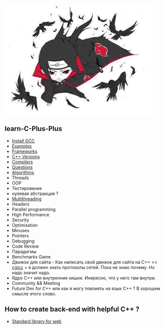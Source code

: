 ![image](img/build-itachi.png)

## learn-C-Plus-Plus

* [Install GCC](md/first_steps.md)
* [Examples](md/examples.md)
* [Frameworks](md/frameworks.md)
* [C++ Versions](md/versions.md)
* [Compilers](md/compilers.md)
* [Questions](md/questions.md)
* [Algorithms](md/algorithms.md)
* Threads
* OOP
* Тестирование
* нулевая абстракция ?
* [Multithreading](md/multithreading.md)
* Headers
* Parallel programming
* High Performance
* Security
* Optimisation
* Minuses
* Pointers
* Debugging
* Code Review
* Парадигмы
* Benchmarks Game
* Движок для сайта - Как написать свой движок для сайта на C++ >> [cgicc](#) + я должен знать протоколы сетей. Пока не знаю почему. Но надо значит надо.
* Ядро C++ или внутренние кишки. Инересно, что у него там внутри.
* Community && Meeting
* Future Dev for C++ или как я могу повлиять на язык C++ ? В хорошем смысле этого слово.

## How to create back-end with helpful C++ ?

* [Standard library for web](https://cpp-netlib.org/)